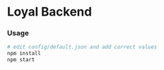 # Loyal Backend



### Usage

```sh
# edit config/default.json and add correct values
npm install
npm start
```